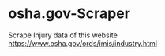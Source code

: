 # osha.gov-Scraper
Scrape Injury data of this website  https://www.osha.gov/ords/imis/industry.html
